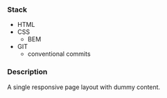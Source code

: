 ### Stack

- HTML
- CSS
  - BEM
- GIT
  - conventional commits

### Description

A single responsive page layout with dummy content.

